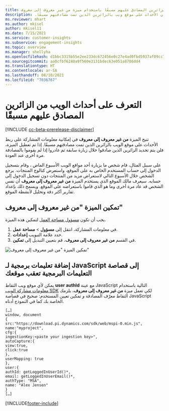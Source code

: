 ```yaml
---
title: التعرف على أحداث الويب من الزائرين المصادق عليهم مسبقًا باستخدام ميزة ‏‫من غير معروف إلى معروف
description: تتيح لك ميزة ‏‫من غير معروف إلى معروف إقران الأحداث على موقع ويب بالزائرين الذين تمت مصادقتهم مسبقًا.
ms.reviewer: mhart
ms.author: mkisel
author: mkisel11
ms.date: 7/15/2021
ms.service: customer-insights
ms.subservice: engagement-insights
ms.topic: overview
ms.manager: shellyha
ms.openlocfilehash: d1bbc3315b55e2ee233dc672456e0c27e4ad0fbd5937af09cc790c96ee274000
ms.sourcegitcommit: aa0cfbf6240a9f560e3131bdec63e051a8786dd4
ms.translationtype: HT
ms.contentlocale: ar-SA
ms.lasthandoff: 08/10/2021
ms.locfileid: "7036767"
---
```

# <a name="recognize-web-events-from-previously-authenticated-visitors"></a>التعرف على أحداث الويب من الزائرين المصادق عليهم مسبقًا

[!INCLUDE [cc-beta-prerelease-disclaimer](includes/cc-beta-prerelease-disclaimer.md)]

تتيح الميزة **من غير معروف إلى معروف** في إمكانية معلومات المشاركة على ربط الأحداث على موقع الويب بالزائرين الذين تمت مصادقتهم مسبقًا. إذا تم تعطيل الميزة، فلن يتم تحديد الزائرين الذين صادقوا خلال زيارة سابقة ثم غادروا إذا لم يقوموا بالمصادقة مرة أخرى عند العودة. 

على سبيل المثال، قام شخص ما بزيارة أحد مواقع الويب الأسبوع الماض ، وقام بتسجيل الدخول إلى حساب المستخدم الخاص به على الموقع، واستعرض كتالوج المنتجات. يرجع الشخص خلال الأسبوع التالي لاستعراض مزيد من المنتجات دون تسجيل الدخول إلى حسابه. سيعرف مالك الموقع الذي يستخدم الميزة **من غير معروف إلى معروف** أن نفس الشخص قد عاد مرة أخرى وما هو الذي قاموا باستعراضه على الموقع. ويسمح ذلك بإعداد تقارير أكثر دقة وتحليل لأنشطة الموقع.

## <a name="enable-unknown-to-known"></a>تمكين الميزة "من غير معروف إلى معروف"

يجب أن تكون [مسؤول مساحة العمل](user-roles.md) لتمكين هذه الميزة. 

1. في معلومات المشاركة، انتقل إلى **مسؤول** > **مساحة عمل**. 
2. حدد علامة التبويب **إعدادات**.
3. في القسم **من غير معروف إلى معروف**، قم بتعيين التبديل إلى **تمكين**.

![تمكين الميزة "من غير معروف إلى معروف"](media/U2Ktoggle.png "تمكين الميزة &quot;من غير معروف إلى معروف&quot;")

## <a name="adding-javascript-code-to-your-sites-tracking-snippet"></a>إضافة تعليمات برمجية لـ JavaScript إلى قصاصة التعليمات البرمجية تعقب موقعك

يمكن لأي موقع ويب التقاط **user authId** مع عينة JavaScript التالية باستخدام [معلومات مشاركة الويب SDK](advanced-SDK-implementation.md) لكي تعمل ميزة **من غير معروف إلى معروف**، يلزمك التقاط معرّف المصادقة *و* تمكين تعيين المستخدم: صحيح في قصاصة JavaScript الخاصة بك كما في النموذج أدناه.

```
[…]
window, document
{
src:"https://download.pi.dynamics.com/sdk/web/mspi-0.min.js",
name:"myproject",
cfg:{
ingestionKey:<paste your ingestion key>",
autoCapture:{
view:true,
click:true
},
userMapping: true
},
user:{
authId: getLoggedInUserId()*,
email: getLoggedInUserEmail()*,
authType: "MSA",
name: "Alex Jensen"
}
[…]
```

[!INCLUDE[footer-include](../includes/footer-banner.md)]
